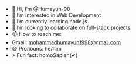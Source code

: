 - 👋 Hi, I’m @Humayun-98
- 👀 I’m interested in Web Development
- 🌱 I’m currently learning node.js
- 💞️ I’m looking to collaborate on full-stack projects
- 📫 How to reach me:
- Gmail: mohammadhumayun1998@gmail.com
- 😄 Pronouns: he/him
- ⚡ Fun fact: homoSapien(✔)
